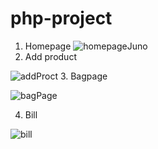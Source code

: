# php-project
1. Homepage 
![homepageJuno](https://user-images.githubusercontent.com/89339440/160518380-fe95900d-0f5e-4c79-ba88-976a0a930a9a.PNG)
2. Add product 

![addProct](https://user-images.githubusercontent.com/89339440/160518586-a25780eb-76ec-482e-8998-994d70b0d9e4.png)
3. Bagpage 

![bagPage](https://user-images.githubusercontent.com/89339440/160518651-b634dbcc-d065-4b28-8487-cf2badd34598.png)

4. Bill 

![bill](https://user-images.githubusercontent.com/89339440/160518700-dff7ba5f-4c77-482f-9b1a-c9a4610b22da.png)
